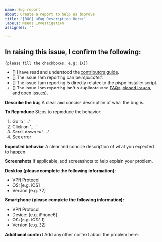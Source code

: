 ```yaml
---
name: Bug report
about: Create a report to help us improve
title: "[BUG] <Bug Description Here>"
labels: Needs Investigation
assignees: ''

---
```


## In raising this issue, I confirm the following: 

`{please fill the checkboxes, e.g: [X]}`

- [] I have read and understood the [contributors guide](https://github.com/pivpn/pivpn/blob/master/CONTRIBUTING.md).
- [] The issue I am reporting can be *replicated*.
- [] The issue I am reporting *is* directly related to the pivpn installer script.
- [] The issue I am reporting isn't a duplicate (see [FAQs](https://github.com/pivpn/pivpn/wiki/FAQ), [closed issues](https://github.com/pivpn/pivpn/issues?q=is%3Aissue+sort%3Aupdated-desc+is%3Aclosed), and [open issues](https://github.com/pivpn/pivpn/issues?q=is%3Aissue+sort%3Aupdated-desc+is%3Aopen)).

**Describe the bug**
A clear and concise description of what the bug is.

**To Reproduce**
Steps to reproduce the behavior:
1. Go to '...'
2. Click on '....'
3. Scroll down to '....'
4. See error

**Expected behavior**
A clear and concise description of what you expected to happen.

**Screenshots**
If applicable, add screenshots to help explain your problem.

**Desktop (please complete the following information):**
 - VPN Protocol
 - OS: [e.g. iOS]
 - Version [e.g. 22]

**Smartphone (please complete the following information):**
 - VPN Protocol
 - Device: [e.g. iPhone6]
 - OS: [e.g. iOS8.1]
 - Version [e.g. 22]

**Additional context**
Add any other context about the problem here.

